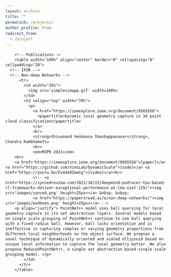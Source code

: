 ```yaml
---
layout: archive
title: ""
permalink: /projects/
author_profile: true
redirect_from:
  - /project
---
```

<html>

<head>



<!-- Global site tag (gtag.js) - Google Analytics -->
<script async src="https://www.googletagmanager.com/gtag/js?id=UA-129673183-1"></script>
<script>
  window.dataLayer = window.dataLayer || [];
  function gtag(){dataLayer.push(arguments);}
  gtag('js', new Date());

  gtag('config', 'UA-129673183-1');
</script>

  <meta name=viewport content="width=800">
  <meta name="generator" content="HTML Tidy for Linux/x86 (vers 11 February 2007), see www.w3.org">
  <style type="text/css">
    /* Color scheme stolen from Sergey Karayev */

    a {
      color: #1772d0;
      text-decoration: none;
    }

    a:focus,
    a:hover {
      color: #f09228;
      text-decoration: none;
    }

    body,
    td,
    th,
    tr,
    p,
    a {
      font-family: 'Lato', Verdana, Helvetica, sans-serif;
      font-size: 14px
    }

    strong {
      font-family: 'Lato', Verdana, Helvetica, sans-serif;
      font-size: 14px;
    }

    heading {
      font-family: 'Lato', Verdana, Helvetica, sans-serif;
      font-size: 22px;
    }

    papertitle {
      font-family: 'Lato', Verdana, Helvetica, sans-serif;
      font-size: 14px;
      font-weight: 700
    }

    name {
      font-family: 'Lato', Verdana, Helvetica, sans-serif;
      font-size: 32px;
    }

    .one {
      width: 160px;
      height: 160px;
      position: relative;
    }

    .two {
      width: 160px;
      height: 160px;
      position: absolute;
      transition: opacity .2s ease-in-out;
      -moz-transition: opacity .2s ease-in-out;
      -webkit-transition: opacity .2s ease-in-out;
    }

    .fade {
      transition: opacity .2s ease-in-out;
      -moz-transition: opacity .2s ease-in-out;
      -webkit-transition: opacity .2s ease-in-out;
    }

    span.highlight {
      background-color: #ffffd0;
    }
  </style>
  <!-- <link rel="icon" type="image/png" href="images/icon.png"> -->
  <title>Shivanand Venkanna Sheshappanavar</title>
  <meta http-equiv="Content-Type" content="text/html; charset=us-ascii">
  <link href='https://fonts.googleapis.com/css?family=Lato:400,700,400italic,700italic' rel='stylesheet' type='text/css'>
</head>

<body>
  <table width="900" border="0" align="center" cellspacing="0" cellpadding="0">


        <!-- Publications-->
        <table width="100%" align="center" border="0" cellspacing="0" cellpadding="20">
	  <!-- IFOR -->
	  <!-- Non-deep Networks -->
          <tr>
            <td width="35%">
              <img src='simpleviewpp.gif' width=100%>
            </td>
            <td valign="top" width="70%">
              <p>
                <a href="https://ieeexplore.ieee.org/document/9565556">
                  <papertitle>Dynamic local geometry capture in 3d point cloud classification</papertitle>
                </a>
                <br>
                <strong>Shivanand Venkanna Sheshappanavar</strong>, Chandra Kambhamettu
                <br>
                <em>MIPR 2021</em>
		<br>
		<a href="https://ieeexplore.ieee.org/document/9565556">[paper]</a> <a href="https://github.com/VimsLab/DynamicScale">[code]</a> <a href="https://youtu.be/Ev44a02mwCg">[video]</a><br>
                <!-- <a href="https://syncedreview.com/2021/10/22/deepmind-podracer-tpu-based-rl-frameworks-deliver-exceptional-performance-at-low-cost-129/"><img src='images/synced.png' height=25px></a> &nbsp; &nbsp;
                <a href="https://papersread.ai/e/non-deep-networks/"><img src='images/podbean.png' height=25px></a> -->
		<p align="justify"> PointNet++ model uses ball querying for local geometry capture in its set abstraction layers. Several models based on single scale grouping of PointNet++ continue to use ball querying with a fixed-radius ball. However, ball lacks orientation and is ineffective in capturing complex or varying geometry proportions from different local neighborhoods on the object surface. We propose a novel technique of dynamically oriented and scaled ellipsoid based on unique local information to capture the local geometry better. We also propose ReducedPointNet++, a single set abstraction based single scale grouping model. </p>
            </td>
          </tr>
        </table>

</body>

</html>

